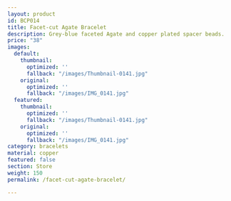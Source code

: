 ```yaml
---
layout: product
id: BCP014
title: Facet-cut Agate Bracelet
description: Grey-blue faceted Agate and copper plated spacer beads.
price: "38"
images:
  default:
    thumbnail:
      optimized: ''
      fallback: "/images/Thumbnail-0141.jpg"
    original:
      optimized: ''
      fallback: "/images/IMG_0141.jpg"
  featured:
    thumbnail:
      optimized: ''
      fallback: "/images/Thumbnail-0141.jpg"
    original:
      optimized: ''
      fallback: "/images/IMG_0141.jpg"
category: bracelets
material: copper
featured: false
section: Store
weight: 150
permalink: /facet-cut-agate-bracelet/

---
```

